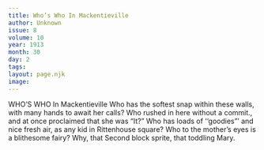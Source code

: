 ```yaml
---
title: Who’s Who In Mackentieville
author: Unknown
issue: 8
volume: 10
year: 1913
month: 30
day: 2
tags:
layout: page.njk
image:
---
```

WHO’S WHO In Mackentieville    Who has the softest snap within these walls, with many hands to await her calls? Who rushed in here without a commit., and at once proclaimed that she was “It?” Who has loads of ‘‘goodies”’ and nice fresh air, as any kid in Rittenhouse square? Who to the mother’s eyes is a blithesome fairy? Why, that Second block sprite, that toddling Mary. 


